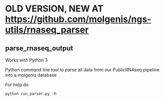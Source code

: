 
OLD VERSION, NEW AT https://github.com/molgenis/ngs-utils/rnaseq_parser
===========


parse_rnaseq_output
--------

Works with Python 3

Python command line tool to parse all data from our PublicRNAseq pipeline into a molgenis database

For help do

```
python run_parser.py -h
```
